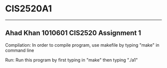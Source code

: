 # CIS2520A1
---------------------------
Ahad Khan   1010601
CIS2520     Assignment 1
---------------------------

Compilation:
In order to compile program, use makefile by typing "make" in command line

Run:
Run this program by first typing in "make" then typing "./a1"

